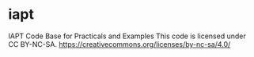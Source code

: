 # iapt
IAPT Code Base for Practicals and Examples
This code is licensed under CC BY-NC-SA.
https://creativecommons.org/licenses/by-nc-sa/4.0/
